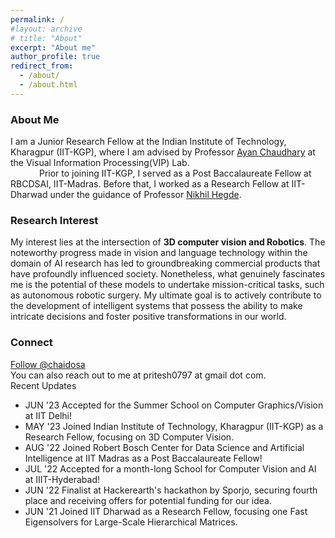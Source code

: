 ```yaml
---
permalink: /
#layout: archive
# title: "About"
excerpt: "About me"
author_profile: true
redirect_from:
  - /about/
  - /about.html
---
```

<h3>About Me</h3>

<span class="small_font">I am a Junior Research Fellow at the Indian Institute of Technology, Kharagpur (IIT-KGP), where I am advised by Professor <a target="_blank" href="https://cse.iitkgp.ac.in/~ayanc/">Ayan Chaudhary</a> at the Visual Information Processing(VIP) Lab.
<br>&emsp;&emsp;&emsp;
Prior to joining IIT-KGP, I served as a Post Baccalaureate Fellow at RBCDSAI, IIT-Madras. Before that, I worked as a Research Fellow at IIT-Dharwad under the guidance of Professor <a target="_blank" href="https://hegden.github.io/">Nikhil Hegde</a>.
</span>
<h3>Research Interest</h3>

<span class="small_font">My interest lies at the intersection of <b>3D computer vision and Robotics</b>. The noteworthy progress made in vision and language technology within the domain of AI research has led to groundbreaking commercial products that have profoundly influenced society. Nonetheless, what genuinely fascinates me is the potential of these models to undertake mission-critical tasks, such as autonomous robotic surgery. My ultimate goal is to actively contribute to the development of intelligent systems that possess the ability to make intricate decisions and foster positive transformations in our world.</span>

<h3>Connect</h3>
<a href="https://twitter.com/chaidosa?ref_src=twsrc%5Etfw" class="twitter-follow-button" data-show-count="false">Follow @chaidosa</a><script async src="https://platform.twitter.com/widgets.js" charset="utf-8"></script><br>
You can also reach out to me at pritesh0797 at gmail dot com. 

<div class="recent_updates">Recent Updates</div>

<ul class="updates">
<!-- 	<li><span class="updates-month">JUL '23</span> <span class="updates-content">Accepted as AI Fellow at PI SCHOOL Rome, Italy </span></li>  -->
	<li><span class="updates-month">JUN '23</span> <span class="updates-content">Accepted for the Summer School on Computer Graphics/Vision at IIT Delhi!</span></li>
	<li><span class="updates-month">MAY '23</span> <span class="updates-content">Joined Indian Institute of Technology, Kharagpur (IIT-KGP) as a Research Fellow, focusing on 3D Computer Vision.</span></li>
	<li><span class="updates-month">AUG '22</span> <span class="updates-content">Joined Robert Bosch Center for Data Science and Artificial Intelligence at IIT Madras as a Post Baccalaureate Fellow!</span></li>
	<li><span class="updates-month">JUL '22</span> <span class="updates-content">Accepted for a month-long School for Computer Vision and AI at IIIT-Hyderabad!</span></li>
	<li><span class="updates-month">JUN '22</span> <span class="updates-content">Finalist at Hackerearth's hackathon by Sporjo, securing fourth place and receiving offers for potential funding for our idea.</span></li>
  <li><span class="updates-month">JUN '21</span> <span class="updates-content">Joined IIT Dharwad as a Research Fellow, focusing one Fast Eigensolvers for Large-Scale Hierarchical Matrices.</span></li>
</ul>
